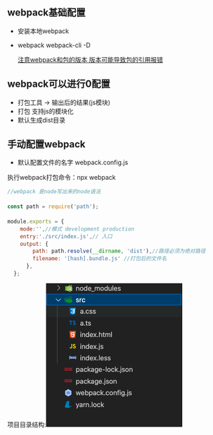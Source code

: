 ## webpack基础配置

- 安装本地webpack

- webpack webpack-cli -D

  <u>注意webpack和包的版本 版本可能导致包的引用报错</u>

## webpack可以进行0配置

- 打包工具 -> 输出后的结果(js模块)
- 打包 支持js的模块化
- 默认生成dist目录

## 手动配置webpack

- 默认配置文件的名字 webpack.config.js

执行webpack打包命令：npx webpack

```javascript
//webpack 是node写出来的node语法

const path = require('path');

module.exports = {
    mode:'',//模式 development production
    entry:'./src/index.js',// 入口
    output: {
        path: path.resolve(__dirname, 'dist'),//路径必须为绝对路径
        filename: '[hash].bundle.js' //打包后的文件名
      },
  };
```



项目目录结构:![image-20210409161832026](../图片/image-20210409161832026.png)

